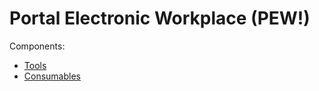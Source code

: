 # Portal Electronic Workplace (PEW!) 

Components:
* [Tools](tools.md)
* [Consumables](consumables.md)
